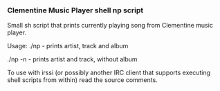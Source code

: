 ### Clementine Music Player shell np script

Small sh script that prints currently playing song from Clementine music player.

Usage:
./np - prints artist, track and album

./np -n - prints artist and track, without album

To use with irssi (or possibly another IRC client that supports executing shell scripts from within)
read the source comments.
